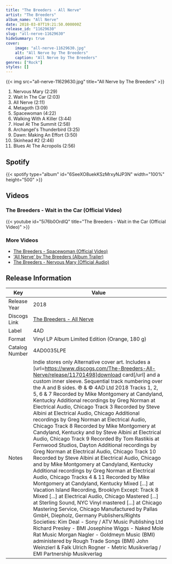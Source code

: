 ```yaml
---
title: "The Breeders - All Nerve"
artist: "The Breeders"
album_name: "All Nerve"
date: 2018-03-07T19:21:50.000000Z
release_id: "11629630"
slug: "all-nerve-11629630"
hideSummary: true
cover:
    image: "all-nerve-11629630.jpg"
    alt: "All Nerve by The Breeders"
    caption: "All Nerve by The Breeders"
genres: ["Rock"]
styles: []
---
```


{{< img src="all-nerve-11629630.jpg" title="All Nerve by The Breeders" >}}

<!-- section break -->

1. Nervous Mary (2:29)
2. Wait In The Car (2:03)
3. All Nerve (2:11)
4. Metagoth (3:09)
5. Spacewoman (4:22)
6. Walking With A Killer (3:44)
7. Howl At The Summit (2:58)
8. Archangel's Thunderbird (3:25)
9. Dawn: Making An Effort (3:50)
10. Skinhead #2 (2:46)
11. Blues At The Acropolis (2:56)

<!-- section break -->


## Spotify
{{< spotify type="album" id="6SeeXO8uekKSzMrxyNJP3N" width="100%" height="500" >}}



## Videos
### The Breeders - Wait in the Car (Official Video)
{{< youtube id="5i76b0OrdIQ" title="The Breeders - Wait in the Car (Official Video)" >}}<br>

### More Videos

- [The Breeders - Spacewoman (Official Video)](https://www.youtube.com/watch?v=oVk4xRdD5MA)
- ['All Nerve' by The Breeders (Album Trailer)](https://www.youtube.com/watch?v=a7wLJs4rAmQ)
- [The Breeders  - Nervous Mary (Official Audio)](https://www.youtube.com/watch?v=quqU4onSjh8)


## Release Information
|  Key           | Value                                                |
| ---------------| ---------------------------------------------------- |
| Release Year   | 2018                                   |
| Discogs Link   | [The Breeders - All Nerve](https://www.discogs.com/release/11629630-The-Breeders-All-Nerve) |
| Label          | 4AD |
| Format         | Vinyl LP Album Limited Edition (Orange, 180 g) |
| Catalog Number | 4AD0035LPE |
| Notes | Indie stores only  Alternative cover art. Includes a [url=https://www.discogs.com/The-Breeders-All-Nerve/release/11701498]download card[/url] and a custom inner sleeve.  Sequential track numbering over the A and B sides.  ℗ & © 4AD Ltd 2018  Tracks 1, 2, 5, 6 & 7 Recorded by Mike Montgomery at Candyland, Kentucky Additional recordings by Greg Norman at Electrical Audio, Chicago  Track 3 Recorded by Steve Albini at Electrical Audio, Chicago Additional recordings by Greg Norman at Electrical Audio, Chicago  Track 8 Recorded by Mike Montgomery at Candyland, Kentucky and by Steve Albini at Electrical Audio, Chicago  Track 9 Recorded By Tom Rastikis at Fernwood Studios, Dayton Additional recordings by Greg Norman at Electrical Audio, Chicago  Track 10 Recorded by Steve Albini at Electrical Audio, Chicago and by Mike Montgomery at Candyland, Kentucky Additional recordings by Greg Norman at Electrical Audio, Chicago  Tracks 4 & 11 Recorded by Mike Montgomery at Candyland, Kentucky  Mixed [...] at Vacation Island Recording, Brooklyn Except: Track 8 Mixed [...] at Electrical Audio, Chicago  Mastered [...] at Sterling Sound, NYC Vinyl mastered [...] at Chicago Mastering Service, Chicago  Manufactured by Pallas GmbH, Diepholz, Germany  Publishers/Rights Societies: Kim Deal - Sony / ATV Music Publishing Ltd Richard Presley - BMI Josephine Wiggs - Naked Mole Rat Music Morgan Nagler - Goldmeyn Music (BMI) administered by Rough Trade Songs (BMI) John Weinzierl & Falk Ulrich Rogner - Metric Musikverlag / EMI Partnership Musikverlag |